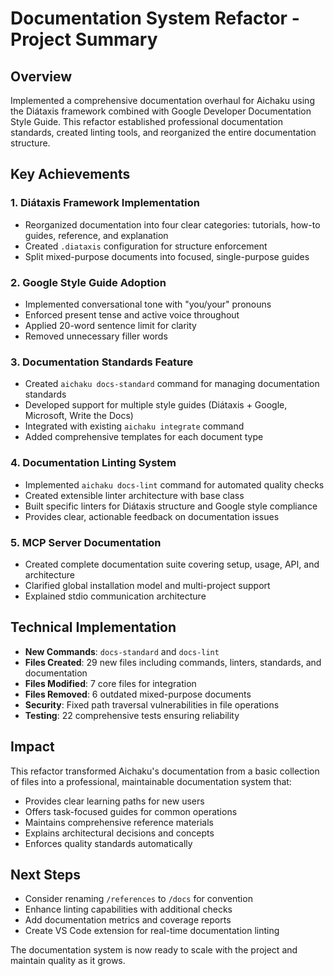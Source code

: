 # Documentation System Refactor - Project Summary

## Overview
Implemented a comprehensive documentation overhaul for Aichaku using the Diátaxis framework combined with Google Developer Documentation Style Guide. This refactor established professional documentation standards, created linting tools, and reorganized the entire documentation structure.

## Key Achievements

### 1. Diátaxis Framework Implementation
- Reorganized documentation into four clear categories: tutorials, how-to guides, reference, and explanation
- Created `.diataxis` configuration for structure enforcement
- Split mixed-purpose documents into focused, single-purpose guides

### 2. Google Style Guide Adoption
- Implemented conversational tone with "you/your" pronouns
- Enforced present tense and active voice throughout
- Applied 20-word sentence limit for clarity
- Removed unnecessary filler words

### 3. Documentation Standards Feature
- Created `aichaku docs-standard` command for managing documentation standards
- Developed support for multiple style guides (Diátaxis + Google, Microsoft, Write the Docs)
- Integrated with existing `aichaku integrate` command
- Added comprehensive templates for each document type

### 4. Documentation Linting System
- Implemented `aichaku docs-lint` command for automated quality checks
- Created extensible linter architecture with base class
- Built specific linters for Diátaxis structure and Google style compliance
- Provides clear, actionable feedback on documentation issues

### 5. MCP Server Documentation
- Created complete documentation suite covering setup, usage, API, and architecture
- Clarified global installation model and multi-project support
- Explained stdio communication architecture

## Technical Implementation
- **New Commands**: `docs-standard` and `docs-lint`
- **Files Created**: 29 new files including commands, linters, standards, and documentation
- **Files Modified**: 7 core files for integration
- **Files Removed**: 6 outdated mixed-purpose documents
- **Security**: Fixed path traversal vulnerabilities in file operations
- **Testing**: 22 comprehensive tests ensuring reliability

## Impact
This refactor transformed Aichaku's documentation from a basic collection of files into a professional, maintainable documentation system that:
- Provides clear learning paths for new users
- Offers task-focused guides for common operations
- Maintains comprehensive reference materials
- Explains architectural decisions and concepts
- Enforces quality standards automatically

## Next Steps
- Consider renaming `/references` to `/docs` for convention
- Enhance linting capabilities with additional checks
- Add documentation metrics and coverage reports
- Create VS Code extension for real-time documentation linting

The documentation system is now ready to scale with the project and maintain quality as it grows.